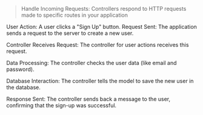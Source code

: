 > Handle Incoming Requests: Controllers respond to HTTP requests made to specific routes in your application

User Action: A user clicks a "Sign Up" button.
Request Sent: The application sends a request to the server to create a new user.


Controller Receives Request: The controller for user actions receives this request.


Data Processing: The controller checks the user data (like email and password).


Database Interaction: The controller tells the model to save the new user in the database.


Response Sent: The controller sends back a message to the user, confirming that the sign-up was successful.

